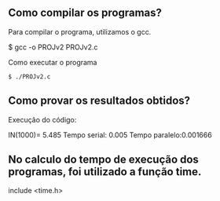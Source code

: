 ## Como compilar os programas?

Para compilar o programa, utilizamos o gcc.

$ gcc -o PROJv2 PROJv2.c

Como executar o programa

    $ ./PROJv2.c

## Como provar os resultados obtidos?

Execução do código:

IN(1000)= 5.485
Tempo serial: 0.005
Tempo paralelo:0.001666

## No calculo do tempo de execução dos programas, foi utilizado a função time.
include <time.h>
